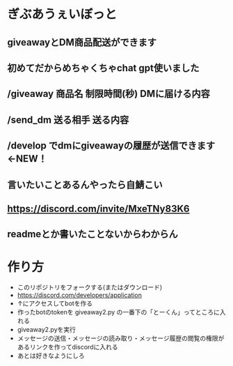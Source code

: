 # ぎぶあうぇいぼっと
## giveawayとDM商品配送ができます
## 初めてだからめちゃくちゃchat gpt使いました
## /giveaway 商品名 制限時間(秒) DMに届ける内容
## /send_dm 送る相手 送る内容
## /develop でdmにgiveawayの履歴が送信できます←NEW！
## 言いたいことあるんやったら自鯖こい
## https://discord.com/invite/MxeTNy83K6
## readmeとか書いたことないからわからん
# 作り方
- このリポジトリをフォークする(またはダウンロード)
- https://discord.com/developers/application
- ↑にアクセスしてbotを作る
- 作ったbotのtokenを giveaway2.py の一番下の「とーくん」ってところに入れる
- giveaway2.pyを実行
- メッセージの送信・メッセージの読み取り・メッセージ履歴の閲覧の権限があるリンクを作ってdiscordに入れる
- あとは好きなようにしろ
